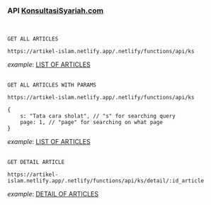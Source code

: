 ### API [KonsultasiSyariah.com](https://konsultasisyariah.com/)
<br>

`GET ALL ARTICLES`
```
https://artikel-islam.netlify.app/.netlify/functions/api/ks
```
_example_: [LIST OF ARTICLES](https://artikel-islam.netlify.app/.netlify/functions/api/ks)
<br>
<br>


`GET ALL ARTICLES WITH PARAMS`
```
https://artikel-islam.netlify.app/.netlify/functions/api/ks
```
```
{
    s: "Tata cara sholat", // "s" for searching query
    page: 1, // "page" for searching on what page
}
```
_example_: [LIST OF ARTICLES](https://artikel-islam.netlify.app/.netlify/functions/api/ks)
<br>
<br>

`GET DETAIL ARTICLE`
```
https://artikel-islam.netlify.app/.netlify/functions/api/ks/detail/:id_article
```
_example_: [DETAIL OF ARTICLES](https://artikel-islam.netlify.app/.netlify/functions/api/ks/detail/aHR0cHM6Ly9rb25zdWx0YXNpc3lhcmlhaC5jb20vMzY0NzktdGVybnlhdGEtcHVhc2EtZGktYnVsYW4tc3l1cm8tYWRhbGFoLXB1YXNhLXBhbGluZy1hZmRvbC1zZXRlbGFoLXB1YXNhLXJhbWFkaGFuLmh0bWw=)
